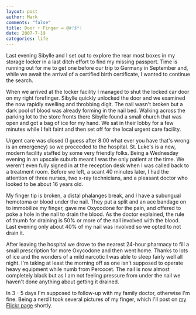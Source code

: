 ```yaml
--- 
layout: post
author: Mark
comments: "false"
title: Door + Finger = @#!$*!
date: 2007-7-19
categories: life
---
```

Last evening Sibylle and I set out to explore the rear most boxes in my storage locker in a last ditch effort to find my missing passport.  Time is running out for me to get one before our trip to Germany in September and, while we await the arrival of a certified birth certificate, I wanted to continue the search.

When we arrived at the locker facility I managed to shut the locked car door on my right forefinger.  Sibylle quickly unlocked the door and we examined the now rapidly swelling and throbbing digit.  The nail wasn't broken but a dark pool of blood was already forming in the nail bed.  Walking across the parking lot to the store fronts there Sibylle found a small church that was open and got a bag of ice for my hand.  We sat in their lobby for a few minutes while I felt faint and then set off for the local urgent care facility.

Urgent care was closed (I guess after 8:00 what ever you have that's wrong is an emergency) so we proceeded to the hospital.  St. Luke's is a new, modern facility staffed by some very friendly folks.  Being a Wednesday evening in an upscale suburb meant I was the only patient at the time.  We weren't even fully signed in at the reception desk when I was called back to a treatment room.  Before we left, a scant 40 minutes later, I had the attention of three nurses, two x-ray technicians, and a pleasant doctor who looked to be about 16 years old.

My finger tip is broken, a distal phalanges break, and I have a subungual hemotoma or blood under the nail.  They put a split and an ace bandage on to immobilize my finger, gave me Oxycodone for the pain, and offered to poke a hole in the nail to drain the blood.  As the doctor explained, the rule of thumb for draining is 50% or more of the nail involved with the blood.  Last evening only about 40% of my nail was involved so we opted to not drain it.

After leaving the hospital we drove to the nearest 24-hour pharmacy to fill a small prescription for more Oxycodone and then went home.  Thanks to lots of ice and the wonders of a mild narcotic I was able to sleep fairly well all night.  I'm taking at least the morning off as one isn't supposed to operate heavy equipment while numb from Percocet.  The nail is now almost completely black but as I am not feeling pressure from under the nail we haven't done anything about getting it drained.

In 3 - 5 days I'm supposed to follow-up with my family doctor, otherwise I'm fine.  Being a nerd I took several pictures of my finger, which I'll post on <a href="http://flickr.com/zanshin" title="Flickr">my Flickr page</a> shortly.
